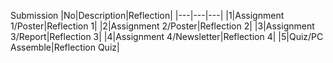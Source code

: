 Submission
|No|Description|Reflection|
|---|---|---|
|1|Assignment 1/Poster|Reflection 1|
|2|Assignment 2/Poster|Reflection 2|
|3|Assignment 3/Report|Reflection 3|
|4|Assignment 4/Newsletter|Reflection 4|
|5|Quiz/PC Assemble|Reflection Quiz|
